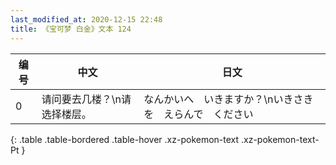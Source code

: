 ```yaml
---
last_modified_at: 2020-12-15 22:48
title: 《宝可梦 白金》文本 124
---
```

| 编号 | 中文 | 日文 |
| ---- | ---- | ---- |
| 0 | 请问要去几楼？\n请选择楼层。 | なんかいへ　いきますか？\nいきさきを　えらんで　ください |
{: .table .table-bordered .table-hover .xz-pokemon-text .xz-pokemon-text-Pt }